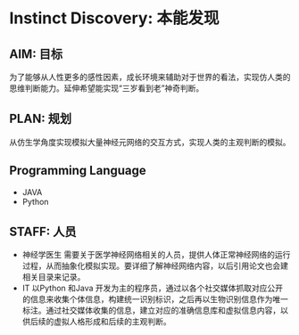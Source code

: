 # Instinct Discovery: 本能发现 # 
## AIM: 目标 ##
  为了能够从人性更多的感性因素，成长环境来辅助对于世界的看法，实现仿人类的思维判断能力。延伸希望能实现“三岁看到老”神奇判断。
## PLAN: 规划 ##
  从仿生学角度实现模拟大量神经元网络的交互方式，实现人类的主观判断的模拟。
## Programming Language ##
  + JAVA 
  + Python
## STAFF: 人员 ##
  + 神经学医生
    需要关于医学神经网络相关的人员，提供人体正常神经网络的运行过程，从而抽象化模拟实现。要详细了解神经网络内容，以后引用论文也会建相关目录来记录。
  + IT
    以Python 和Java 开发为主的程序员，通过以各个社交媒体抓取对应公开的信息来收集个体信息，构建统一识别标识，之后再以生物识别信息作为唯一标注。通过社交媒体收集的信息，建立对应的准确信息库和虚拟信息内容，以供后续的虚拟人格形成和后续的主观判断。
  
